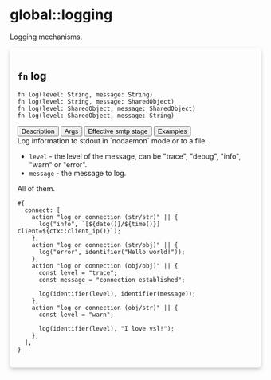 # global::logging

Logging mechanisms.


<div markdown="span" style='box-shadow: 0 4px 8px 0 rgba(0,0,0,0.2); padding: 15px; border-radius: 5px;'>

<h2 class="func-name"> <code>fn</code> log </h2>

```rust,ignore
fn log(level: String, message: String)
fn log(level: String, message: SharedObject)
fn log(level: SharedObject, message: SharedObject)
fn log(level: SharedObject, message: String)
```

<div class="tab">
    <button
    group="log"
    id="link-log-description"
    class="tablinks active"
    onclick="openTab(event, 'log', 'description')">
        Description
    </button>
    <button
    group="log"
    id="link-log-Args"
    class="tablinks"
    onclick="openTab(event, 'log', 'Args')">
        Args
    </button>
    <button
    group="log"
    id="link-log-Effective smtp stage"
    class="tablinks"
    onclick="openTab(event, 'log', 'Effective smtp stage')">
        Effective smtp stage
    </button>
    <button
    group="log"
    id="link-log-Examples"
    class="tablinks"
    onclick="openTab(event, 'log', 'Examples')">
        Examples
    </button></div>

<div group="log" id="log-description" style="display: block;" markdown="span" class="tabcontent">
Log information to stdout in `nodaemon` mode or to a file.


</div>

<div group="log" id="log-Args" class="tabcontent">

* `level` - the level of the message, can be "trace", "debug", "info", "warn" or "error".
* `message` - the message to log.


</div>

<div group="log" id="log-Effective smtp stage" class="tabcontent">

All of them.


</div>

<div group="log" id="log-Examples" class="tabcontent">

```
#{
  connect: [
    action "log on connection (str/str)" || {
      log("info", `[${date()}/${time()}] client=${ctx::client_ip()}`);
    },
    action "log on connection (str/obj)" || {
      log("error", identifier("Hello world!"));
    },
    action "log on connection (obj/obj)" || {
      const level = "trace";
      const message = "connection established";

      log(identifier(level), identifier(message));
    },
    action "log on connection (obj/str)" || {
      const level = "warn";

      log(identifier(level), "I love vsl!");
    },
  ],
}
```
</div>

</div>
</br>
